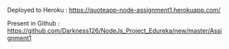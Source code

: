 Deployed to Heroku : https://quoteapp-node-assignment1.herokuapp.com/

Present in Github : https://github.com/Darkness126/NodeJs_Project_Edureka/new/master/Assignment1
